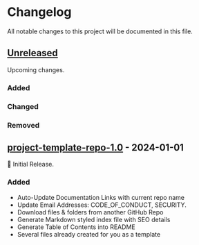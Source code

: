 # Changelog

All notable changes to this project will be documented in this file.

## [Unreleased]

<!--
Notes for any unreleased changes do here. When a new release is cut, move these from
the unreleased section to the section for the new release.
-->

Upcoming changes.

### Added

### Changed

### Removed

## [project-template-repo-1.0] - 2024-01-01

🌱 Initial Release.

### Added

- Auto-Update Documentation Links with current repo name
- Update Email Addresses: CODE_OF_CONDUCT, SECURITY.
- Download files & folders from another GitHub Repo
- Generate Markdown styled index file with SEO details
- Generate Table of Contents into README
- Several files already created for you as a template


<!--
These Markdown anchors provide a link to the diff for each release. They should be
updated any time a new release is cut.
-->
[Unreleased]: /
[project-template-repo-1.0]: https://github.com/smcnab1/project-template-repo/releases/tag/project-template-repo-1.0
